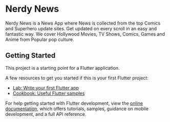 # Nerdy News

Nerdy News is a News App where News is collected from the top Comics and Superhero update sites. Get updated on every scroll in an easy and fantastic way. We cover Hollywood Movies, TV Shows, Comics, Games and Anime from Popular pop culture.

## Getting Started

This project is a starting point for a Flutter application.

A few resources to get you started if this is your first Flutter project:

- [Lab: Write your first Flutter app](https://docs.flutter.dev/get-started/codelab)
- [Cookbook: Useful Flutter samples](https://docs.flutter.dev/cookbook)

For help getting started with Flutter development, view the
[online documentation](https://docs.flutter.dev/), which offers tutorials,
samples, guidance on mobile development, and a full API reference.
